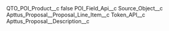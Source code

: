 <?xml version="1.0" encoding="UTF-8"?>
<CustomMetadata xmlns="http://soap.sforce.com/2006/04/metadata" xmlns:xsi="http://www.w3.org/2001/XMLSchema-instance" xmlns:xsd="http://www.w3.org/2001/XMLSchema">
    <label>QTO_POI_Product__c</label>
    <protected>false</protected>
    <values>
        <field>POI_Field_Api__c</field>
        <value xsi:nil="true"/>
    </values>
    <values>
        <field>Source_Object__c</field>
        <value xsi:type="xsd:string">Apttus_Proposal__Proposal_Line_Item__c</value>
    </values>
    <values>
        <field>Token_API__c</field>
        <value xsi:type="xsd:string">Apttus_Proposal__Description__c</value>
    </values>
</CustomMetadata>
